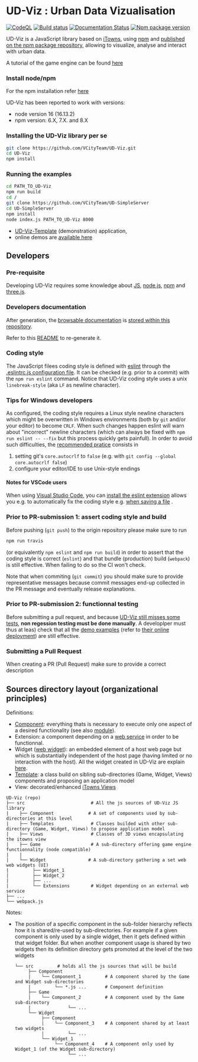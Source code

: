 # UD-Viz : Urban Data Vizualisation
[![CodeQL](https://github.com/VCityTeam/UD-Viz/actions/workflows/codeql-analysis.yml/badge.svg)](https://github.com/VCityTeam/UD-Viz/actions/workflows/codeql-analysis.yml)
[![Build status](https://travis-ci.com/VCityTeam/UD-Viz.svg?branch=master)](https://app.travis-ci.com/github/VCityTeam/UD-Viz)
[![Documentation Status](https://readthedocs.org/projects/ansicolortags/badge/?version=latest)](http://vcityteam.github.io/UD-Viz/html/index.html)
[![Npm package version](https://badgen.net/npm/v/ud-viz)](https://npmjs.com/package/ud-viz)

UD-Viz is a JavaScript library based on [iTowns](https://github.com/itowns/itowns), using [npm](https://www.npmjs.com/) and [published on the npm package repository](https://www.npmjs.com/package/ud-viz), allowing to visualize, analyse and interact with urban data.

A tutorial of the game engine can be found [here](./docs/static/Devel/LocalGameTutorial.md)

### Install node/npm
For the npm installation refer [here](https://github.com/VCityTeam/UD-SV/blob/master/Tools/ToolNpm.md)

UD-Viz has been reported to work with versions:

* node version 16 (16.13.2)
* npm version: 6.X, 7.X. and 8.X

### Installing the UD-Viz library per se

```bash
git clone https://github.com/VCityTeam/UD-Viz.git
cd UD-Viz
npm install
```

### Running the examples 

```bash
cd PATH_TO_UD-Viz
npm run build
cd /
git clone https://github.com/VCityTeam/UD-SimpleServer
cd UD-SimpleServer
npm install
node index.js PATH_TO_UD-Viz 8000
```

* [UD-Viz-Template](https://github.com/VCityTeam/UD-Viz-Template) (demonstration) application,
* online demos are [available here](https://projet.liris.cnrs.fr/vcity/demos/)

## Developers

### Pre-requisite

Developing UD-Viz requires some knowledge about [JS](https://github.com/VCityTeam/UD-SV/blob/master/UD-Doc/Devel/ToolJavaScript.md), [node.js](https://en.wikipedia.org/wiki/Node.js), [npm](https://en.wikipedia.org/wiki/Npm_(software)) and [three.js](https://threejs.org/).

### Developers documentation

After generation, the [browsable documentation](https://vcityteam.github.io/UD-Viz/html/index.html) is 
[stored within this repository](./docs/html/index.html).

Refer to this [README](./docs/README.md) to re-generate it.

### Coding style

The JavaScript filees coding style is defined with [eslint](https://eslint.org/) through the [.eslintrc.js configuration file](.eslintrc.js).
It can be checked (e.g. prior to a commit) with the `npm run eslint` command.
Notice that UD-Viz coding style uses a unix `linebreak-style` (aka `LF` as newline character). 

### Tips for Windows developers

As configured, the coding style requires a Linux style newline characters which might be overwritten in Windows environments
(both by `git` and/or your editor) to become `CRLF`. When such changes happen eslint will warn about "incorrect" newline characters
(which can always be fixed with `npm run eslint -- --fix` but this process quickly gets painfull).
In order to avoid such difficulties, the [recommended pratice](https://stackoverflow.com/questions/1967370/git-replacing-lf-with-crlf)
consists in
 1. setting git's `core.autocrlf` to `false` (e.g. with `git config --global core.autocrlf false`) 
 2. configure your editor/IDE to use Unix-style endings

#### Notes for VSCode users

When using [Visual Studio Code](https://code.visualstudio.com/), you can [install the eslint extension](https://www.digitalocean.com/community/tutorials/linting-and-formatting-with-eslint-in-vs-code) allows you e.g. to automatically fix the coding style e.g. [when saving a file](https://www.digitalocean.com/community/tutorials/linting-and-formatting-with-eslint-in-vs-code) .

### Prior to PR-submission<a name="anchor-devel-pushing-process"></a> 1: assert coding style and build

Before pushing (`git push`) to the origin repository please make sure to run

```bash
npm run travis
```

(or equivalently `npm eslint` and `npm run build`) in order to assert that the coding style is correct (`eslint`) and that bundle (production) build (`webpack`) is still effective. When failing to do so the CI won't check.

Note that when commiting (`git commit`) you should make sure to provide representative messages because commit messages end-up collected in the PR message and eventually release explanations.

### Prior to PR-submission<a name="anchor-devel-pushing-process"></a> 2: functionnal testing

Before submitting a pull request, and because [UD-Viz still misses some tests](https://github.com/VCityTeam/UD-SV/issues/34), 
**non regession testing must be done manually**. 
A developlper must thus at leas) check that all the 
[demo examples](https://github.com/VCityTeam/UD-Viz/tree/master/examples)
(refer to [their online deployment](https://ud-viz.vcityliris.data.alpha.grandlyon.com/)) are still effective. 

### Submitting a Pull Request

When creating a PR (Pull Request) make sure to provide a correct description 

## Sources directory layout (organizational principles)
Definitions:
 - [Component](https://en.wikipedia.org/wiki/Component-based_software_engineering):<a name="anchor-ud-viz-component-definition"></a>
   everything thats is necessary to execute only one aspect of a desired functionality (see also [module](https://en.wikipedia.org/wiki/Modular_programming)). 
 - Extension: a component depending on a [web service](https://github.com/VCityTeam/UD-Viz/blob/master/src/Widget/Extensions/Geocoding/services/GeocodingService.js#L2) in order to be functionnal.
 - Widget ([web widget](https://en.wikipedia.org/wiki/Web_widget)): an embedded element of a host web page but which is substantially independent of the host page (having limited or no interaction with the host). All the widget created in UD-Viz are explain [here](./src/Widget/Widget.md).
 - [Template](https://en.wikipedia.org/wiki/Template_method_pattern): a class build on sibling sub-directories (Game, Widget, Views) components and  proposing an application model
 - View: decorated/enhanced [iTowns Views](https://www.itowns-project.org/itowns/docs/#api/View/View)


```
UD-Viz (repo)
├── src                         # All the js sources of UD-Viz JS library
|    ├── Component             # A set of components used by sub-directories at this level
|    ├── Templates              # Classes builded with other sub-directory (Game, Widget, Views) to propose application model
|    ├── Views                  # Classes of 3D views encapsulating the itowns view
|    ├── Game                   # A sub-directory offering game engine functionnality (node compatible)
|    |               
|    └── Widget                # A sub-directory gathering a set web web widgets (UI)  
|         ├── Widget_1
|         ├── Widget_2
|         ├── ...
|         └── Extensions        # Widget depending on an external web service  
├── ...
└── webpack.js
```

Notes:
 * The position of a specific component in the sub-folder hierarchy reflects
   how it is shared/re-used by sub-directories. For example if a given component 
   is only used by a single widget, then it gets defined within that widget 
   folder. But when another component usage is shared by two widgets then 
   its definition directory gets promoted at the level of the two widgets
   ```
   └── src         # holds all the js sources that will be build
        ├── Component 
        |    └── Component_1         # A component shared by the Game and Widget sub-directories
        |         └── *.js ...       # Component definition
        ├── Game   
        |    └── Component_2         # A component used by the Game sub-directory 
        |              └── ...       
        └── Widget  
             ├── Component
             |    └── Component_3    # A component shared by at least two widgets 
             |         └── ...      
             └── Widget_1     
                  └── Component_4    # A component only used by Widget_1 (of the Widget sub-directory) 
                       └── ...         
   ```
